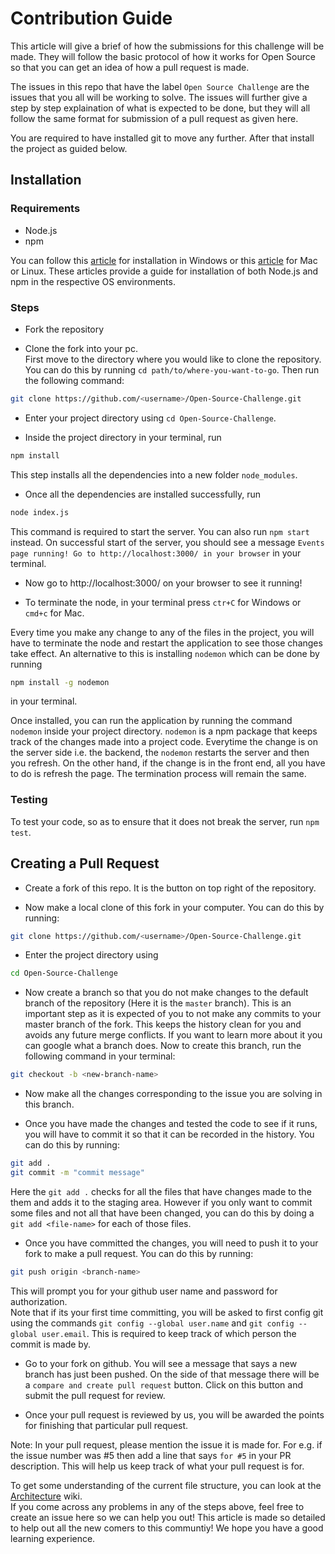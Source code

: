# Contribution Guide

This article will give a brief of how the submissions for this challenge will be made. They will follow the basic protocol of how it works for Open Source so that you can get an idea of how a pull request is made.

The issues in this repo that have the label `Open Source Challenge` are the issues that you all will be working to solve. The issues will further give a step by step explaination of what is expected to be done, but they will all follow the same format for submission of a pull request as given here.

You are required to have installed git to move any further. After that install the project as guided below.

## Installation

### Requirements
* Node.js
* npm

You can follow this [article](https://phoenixnap.com/kb/install-node-js-npm-on-windows) for installation in Windows or this [article](https://www.taniarascia.com/how-to-install-and-use-node-js-and-npm-mac-and-windows/#installation-on-a-mac-or-linux) for Mac or Linux. These articles provide a guide for installation of both Node.js and npm in the respective OS environments.

### Steps

* Fork the repository

* Clone the fork into your pc.  
First move to the directory where you would like to clone the repository. You can do this by running `cd path/to/where-you-want-to-go`. Then run the following command:  
```sh 
git clone https://github.com/<username>/Open-Source-Challenge.git
```

* Enter your project directory using `cd Open-Source-Challenge`.  

* Inside the project directory in your terminal, run  
```sh 
npm install
```
This step installs all the dependencies into a new folder `node_modules`.

* Once all the dependencies are installed successfully, run
```sh
node index.js
```
This command is required to start the server. You can also run `npm start` instead. On successful start of the server, you should see a message `Events page running! Go to http://localhost:3000/ in your browser` in your terminal.

* Now go to http://localhost:3000/ on your browser to see it running!

* To terminate the node, in your terminal press `ctr+C` for Windows or `cmd+c` for Mac.
  
Every time you make any change to any of the files in the project, you will have to terminate the node and restart the application to see those changes take effect. An alternative to this is installing `nodemon` which can be done by running
```sh
npm install -g nodemon
``` 
in your terminal.  
  
Once installed, you can run the application by running the command `nodemon` inside your project directory. `nodemon` is a npm package that keeps track of the changes made into a project code. Everytime the change is on the server side i.e. the backend, the `nodemon` restarts the server and then you refresh. On the other hand, if the change is in the front end, all you have to do is refresh the page. The termination process will remain the same.

### Testing

To test your code, so as to ensure that it does not break the server, run `npm test`.

## Creating a Pull Request

* Create a fork of this repo. It is the button on top right of the repository.

* Now make a local clone of this fork in your computer. You can do this by running:
```sh
git clone https://github.com/<username>/Open-Source-Challenge.git
```

* Enter the project directory using
```sh
cd Open-Source-Challenge
```

* Now create a branch so that you do not make changes to the default branch of the repository (Here it is the `master` branch). This is an important step as it is expected of you to not make any commits to your master branch of the fork. This keeps the history clean for you and avoids any future merge conflicts. If you want to learn more about it you can google what a branch does. Now to create this branch, run the following command in your terminal:
```sh
git checkout -b <new-branch-name>
```

* Now make all the changes corresponding to the issue you are solving in this branch.

* Once you have made the changes and tested the code to see if it runs, you will have to commit it so that it can be recorded in the history. You can do this by running:
```sh
git add .
git commit -m "commit message"
```
Here the `git add .` checks for all the files that have changes made to the them and adds it to the staging area. However if you only want to commit some files and not all that have been changed, you can do this by doing a `git add <file-name>` for each of those files.

* Once you have committed the changes, you will need to push it to your fork to make a pull request. You can do this by running:
```sh
git push origin <branch-name>
``` 
This will prompt you for your github user name and password for authorization.  
Note that if its your first time committing, you will be asked to first config git using the commands `git config --global user.name` and `git config --global user.email`. This is required to keep track of which person the commit is made by.

* Go to your fork on github. You will see a message that says a new branch has just been pushed. On the side of that message there will be a `compare and create pull request` button. Click on this button and submit the pull request for review.

* Once your pull request is reviewed by us, you will be awarded the points for finishing that particular pull request.  

Note: In your pull request, please mention the issue it is made for. For e.g. if the issue number was #5 then add a line that says `for #5` in your PR description. This will help us keep track of what your pull request is for.

To get some understanding of the current file structure, you can look at the [Architecture](https://github.com/ACM-IGDTUW/Open-Source-Challenge/wiki/Architecture) wiki.  
If you come across any problems in any of the steps above, feel free to create an issue here so we can help you out! This article is made so detailed to help out all the new comers to this communtiy! We hope you have a good learning experience.
